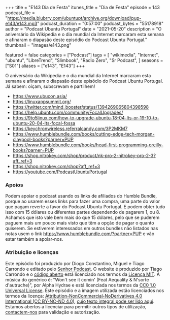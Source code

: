 +++
title = "E143 Dia de Festa"
itunes_title = "Dia de Festa"
episode = 143
podcast_file = "https://media.blubrry.com/ubuntupt/archive.org/download/pup-e143/e143.mp3"
podcast_duration = "0:57:00"
podcast_bytes = "55178918"
author = "Podcast Ubuntu Portugal"
date = "2021-05-20"
description = "O aniversário da Wikipedia e o dia mundial da Internet marcaram esta semana e afinaram o diapasão deste episódio do Podcast Ubuntu Portugal."
thumbnail = "images/e143.png"

featured = false
categories = ["Podcast"]
tags = [
  "wikimedia",
  "Internet",
  "ubuntu",
  "LibreTrend",
  "Slimbook",
  "Radio Zero",
  "Sr Podcast",
]
seasons = ["S01"]
aliases = ["e143", "E143"]
+++

O aniversário da Wikipedia e o dia mundial da Internet marcaram esta semana e afinaram o diapasão deste episódio do Podcast Ubuntu Portugal.
Já sabem: oiçam, subscrevam e partilhem!

* https://www.ubucon.asia/
* https://linuxappsummit.org/
* https://twitter.com/mind_booster/status/1394269065804398598
* https://help.ubuntu.com/community/FocalUpgrades/
* https://9to5linux.com/how-to-upgrade-ubuntu-18-04-lts-or-19-10-to-ubuntu-20-04-lts-focal-fossa
* https://keychronwireless.referralcandy.com/3P2MKM7
* https://www.humblebundle.com/books/cutting-edge-tech-morgan-claypool-books?parner=PUP
* https://www.humblebundle.com/books/head-first-programming-oreilly-books?parner=PUP
* https://shop.nitrokey.com/shop/product/nk-pro-2-nitrokey-pro-2-3?aff_ref=3
* https://shop.nitrokey.com/shop?aff_ref=3
* https://youtube.com/PodcastUbuntuPortugal



### Apoios
Podem apoiar o podcast usando os links de afiliados do Humble Bundle, porque ao usarem esses links para fazer uma compra, uma parte do valor que pagam reverte a favor do Podcast Ubuntu Portugal.
E podem obter tudo isso com 15 dólares ou diferentes partes dependendo de pagarem 1, ou 8.
Achamos que isto vale bem mais do que 15 dólares, pelo que se puderem paguem mais um pouco mais visto que têm a opção de pagar o quanto quiserem.
Se estiverem interessados em outros bundles não listados nas notas usem o link https://www.humblebundle.com/?partner=PUP e vão estar também a apoiar-nos.

### Atribuição e licenças
Este episódio foi produzido por Diogo Constantino, Miguel e Tiago Carrondo e editado pelo [Senhor Podcast](https://senhorpodcast.pt/).
O website é produzido por Tiago Carrondo e o [código aberto](https://gitlab.com/podcastubuntuportugal/website) está licenciado nos termos da [Licença MIT](https://gitlab.com/podcastubuntuportugal/website/main/LICENSE).
A música do genérico é: "Won't see it comin' (Feat Aequality & N'sorte d'autruche)", por Alpha Hydrae e está licenciada nos termos da [CC0 1.0 Universal License](https://creativecommons.org/publicdomain/zero/1.0/).
Este episódio e a imagem utilizada estão licenciados nos termos da licença: [Attribution-NonCommercial-NoDerivatives 4.0 International (CC BY-NC-ND 4.0)](https://creativecommons.org/licenses/by-nc-nd/4.0/), [cujo texto integral pode ser lido aqui](https://creativecommons.org/licenses/by-nc-nd/4.0/legalcode). Estamos abertos a licenciar para permitir outros tipos de utilização, [contactem-nos](https://podcastubuntuportugal.org/contactos) para validação e autorização.

